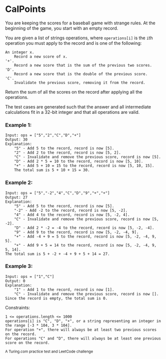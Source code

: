 # CalPoints

You are keeping the scores for a baseball game with strange rules. At the beginning of the game, you start with an empty record.

You are given a list of strings operations, where `operations[i]`  is the `i`th operation you must apply to the record and is one of the following:

    An integer x.
        Record a new score of x.
    '+'.
        Record a new score that is the sum of the previous two scores.
    'D'.
        Record a new score that is the double of the previous score.
    'C'.
        Invalidate the previous score, removing it from the record.

Return the sum of all the scores on the record after applying all the operations.

The test cases are generated such that the answer and all intermediate calculations fit in a 32-bit integer and that all operations are valid.

 

### Example 1:

    Input: ops = ["5","2","C","D","+"]
    Output: 30
    Explanation:
        "5" - Add 5 to the record, record is now [5].
        "2" - Add 2 to the record, record is now [5, 2].
        "C" - Invalidate and remove the previous score, record is now [5].
        "D" - Add 2 * 5 = 10 to the record, record is now [5, 10].
        "+" - Add 5 + 10 = 15 to the record, record is now [5, 10, 15].
        The total sum is 5 + 10 + 15 = 30.

### Example 2:

    Input: ops = ["5","-2","4","C","D","9","+","+"]
    Output: 27
    Explanation:
        "5" - Add 5 to the record, record is now [5].
        "-2" - Add -2 to the record, record is now [5, -2].
        "4" - Add 4 to the record, record is now [5, -2, 4].
        "C" - Invalidate and remove the previous score, record is now [5, -2].
        "D" - Add 2 * -2 = -4 to the record, record is now [5, -2, -4].
        "9" - Add 9 to the record, record is now [5, -2, -4, 9].
        "+" - Add -4 + 9 = 5 to the record, record is now [5, -2, -4, 9, 5].
        "+" - Add 9 + 5 = 14 to the record, record is now [5, -2, -4, 9, 5, 14].
    The total sum is 5 + -2 + -4 + 9 + 5 + 14 = 27.

### Example 3:

    Input: ops = ["1","C"]
    Output: 0
    Explanation:
        "1" - Add 1 to the record, record is now [1].
        "C" - Invalidate and remove the previous score, record is now [].
    Since the record is empty, the total sum is 0.

 

Constraints:

    1 <= operations.length <= 1000
    operations[i] is "C", "D", "+", or a string representing an integer in the range [-3 * 104, 3 * 104].
    For operation "+", there will always be at least two previous scores on the record.
    For operations "C" and "D", there will always be at least one previous score on the record.

<sub>A Turing.com practice test and LeetCode challenge</sub>